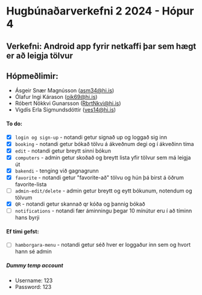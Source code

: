 # Hugbúnaðarverkefni 2 2024 - Hópur 4

## Verkefni: Android app fyrir netkaffi þar sem hægt er að leigja tölvur


## Hópmeðlimir:

- Ásgeir Snær Magnússon (asm34@hi.is)
- Ólafur Ingi Kárason (oik69@hi.is)
- Róbert Nökkvi Gunarsson (RbrtNkvi@hi.is)
- Vigdís Erla Sigmundsdóttir (ves14@hi.is)


#### To do:
<!-- checkbox to mark when complete -->
- [x] `login og sign-up` - notandi getur signað up og loggað sig inn
- [x] `booking` - notandi getur bókað tölvu á ákveðnum degi og í ákveðinn tíma
- [x] `edit` - notandi getur breytt sinni bókun
- [x] `computers` - admin getur skoðað og breytt lista yfir tölvur sem má leigja út
- [x] `bakendi` - tenging við gagnagrunn
- [x] `favorite` - notandi getur "favorite-að" tölvu og hún þá birst á öðrum favorite-lista
- [ ] `admin-edit/delete` - admin getur breytt og eytt bókunum, notendum og tölvum
- [x] `QR` - notandi getur skannað qr kóða og þannig bókað
- [ ] `notifications` - notandi fær áminningu þegar 10 mínútur eru í að tíminn hans byrji
      
#### Ef tími gefst:

<!-- checkbox to mark when complete -->

- [ ] `hamborgara-menu` - notandi getur séð hver er loggaður inn sem og hvort hann sé admin



##### Dummy temp account
-  Username: 123
-  Password: 123
